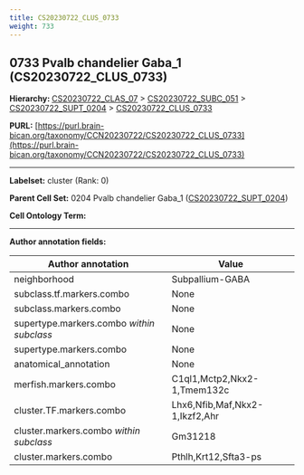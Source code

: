 ```yaml
---
title: CS20230722_CLUS_0733
weight: 733
---
```

## 0733 Pvalb chandelier Gaba_1 (CS20230722_CLUS_0733)
<b>Hierarchy: </b>
[CS20230722_CLAS_07](../CS20230722_CLAS_07) >
[CS20230722_SUBC_051](../CS20230722_SUBC_051) >
[CS20230722_SUPT_0204](../CS20230722_SUPT_0204) >
[CS20230722_CLUS_0733](../CS20230722_CLUS_0733)

**PURL:** [https://purl.brain-bican.org/taxonomy/CCN20230722/CS20230722_CLUS_0733](https://purl.brain-bican.org/taxonomy/CCN20230722/CS20230722_CLUS_0733)

---


**Labelset:** cluster (Rank: 0)

**Parent Cell Set:** 0204 Pvalb chandelier Gaba_1 ([CS20230722_SUPT_0204](../CS20230722_SUPT_0204))



**Cell Ontology Term:** 

[MARKER GENES.]: #


---

[TRANSFERRED ANNOTATIONS.]: #


[AUTHOR ANNOTATION FIELDS.]: #


**Author annotation fields:**

| Author annotation | Value |
|-------------------|-------|
|neighborhood|Subpallium-GABA|
|subclass.tf.markers.combo|None|
|subclass.markers.combo|None|
|supertype.markers.combo _within subclass_|None|
|supertype.markers.combo|None|
|anatomical_annotation|None|
|merfish.markers.combo|C1ql1,Mctp2,Nkx2-1,Tmem132c|
|cluster.TF.markers.combo|Lhx6,Nfib,Maf,Nkx2-1,Ikzf2,Ahr|
|cluster.markers.combo _within subclass_|Gm31218|
|cluster.markers.combo|Pthlh,Krt12,Sfta3-ps|
